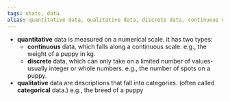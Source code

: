 ```yaml
---
tags: stats, data
alias: quantitative data, qualitative data, discrete data, continuous data
---
```


- **quantitative** data is measured on a numerical scale. it has two types:
	- **continuous** data, which falls along a continuous scale. e.g., the weight of a puppy in kg.
	- **discrete** data, which can only take on a limited number of values- usually integer or whole numbers. e.g., the number of spots on a puppy.
- **qualitative** data are descriptions that fall into categories. (often called **categorical** data.) e.g., the breed of a puppy